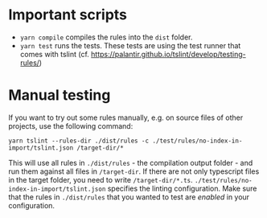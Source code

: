 # Important scripts
* `yarn compile` compiles the rules into the `dist` folder.
* `yarn test` runs the tests. These tests are using the test runner that comes with tslint (cf. https://palantir.github.io/tslint/develop/testing-rules/)

# Manual testing
If you want to try out some rules manually, e.g. on source files of other projects, use the following command:

`yarn tslint --rules-dir ./dist/rules -c ./test/rules/no-index-in-import/tslint.json /target-dir/*`

This will use all rules in `./dist/rules` - the compilation output folder - and run them against all files in `/target-dir`.
If there are not only typescript files in the target folder, you need to write `/target-dir/*.ts`.
`./test/rules/no-index-in-import/tslint.json` specifies the linting configuration. Make sure that the rules in `./dist/rules`
that you wanted to test are _enabled_ in your configuration.
